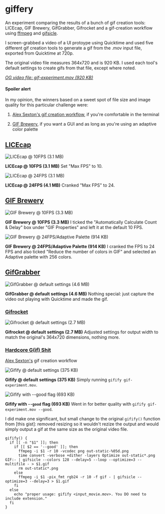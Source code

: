 # giffery
An experiment comparing the results of a bunch of gif creation tools: LICEcap, GIF Brewery, GifGrabber, Gifrocket and a gif-creation workflow using [ffmpeg](https://www.ffmpeg.org/) and [gifsicle](http://www.lcdf.org/gifsicle/).

I screen-grabbed a video of a UI protoype using Quicktime and used five different gif creation tools to generate a gif from the .mov input file, exported from Quicktime at 720p.

The original video file measures 364x720 and is 920 KB. I used each tool's default settings to create gifs from that file, except where noted.

_[OG video file: gif-experiment.mov (920 KB)](/assets/gif-experiment.mov?raw=true)_

#### Spoiler alert

In my opinion, the winners based on a sweet spot of file size and image quality for this particular challenge were:

1) [Alex Sexton's gif creation workflow](https://gist.github.com/SlexAxton/4989674), if you're comfortable in the terminal

2) [GIF Brewery](http://gifbrewery.com), if you want a GUI and as long as you're using an adaptive color palette


## [LICEcap](http://www.cockos.com/licecap/)

![LICEcap @ 10FPS (3.1 MB)](/assets/licecap-10fps.gif?raw=true)

__LICEcap @ 10FPS (3.1 MB)__ 
Set "Max FPS" to 10.

![LICEcap @ 24FPS (3.1 MB)](/assets/licecap-24fps.gif?raw=true)

__LICEcap @ 24FPS (4.1 MB)__ 
Cranked "Max FPS" to 24.


## [GIF Brewery](http://gifbrewery.com/)

![GIF Brewery @ 10FPS (3.3 MB)](/assets/gifbrewery-10fps.gif?raw=true)

__GIF Brewery @ 10FPS (3.3 MB)__ I ticked the "Automatically Calculate Count & Delay" box under "GIF Properties" and left it at the default 10 FPS.

![GIF Brewery @ 24FPS/Adaptive Palette (914 KB)](/assets/gifbrewery-10fps.gif?raw=true)

__GIF Brewery @ 24FPS/Adaptive Palette (914 KB)__ I cranked the FPS to 24 FPS and also ticked "Reduce the number of colors in GIF" and selected an Adaptive palette with 256 colors.


## [GifGrabber](http://www.gifgrabber.com/)

![GifGrabber @ default settings (4.6 MB)](/assets/gifgrabber.gif?raw=true)

__GifGrabber @ default settings (4.6 MB)__ Nothing special: just capture the video out playing with Quicktime and made the gif.


### [Gifrocket](http://www.gifrocket.com/)

![Gifrocket @ default settings (2.7 MB)](/assets/gifrocket.gif?raw=true)

__Gifrocket @ default settings (2.7 MB)__ Adjusted settings for output width to match the original's 364x720 dimensions, nothing more.


### [Hardcore G(if) Shit](https://gist.github.com/SlexAxton/4989674)
[Alex Sexton's](https://gist.github.com/SlexAxton) gif creation workflow

![Gifify @ default settings (375 KB)](/assets/gifify.gif?raw=true)

__Gifify @ default settings (375 KB)__ Simply running `gifify gif-experiment.mov`.

![Gifify with `--good` flag (693 KB)](/assets/gifify-good.gif?raw=true)

__Gifify with `--good` flag (693 KB)__ Went in for better quality with `gifify gif-experiment.mov --good`.

I did make one significant, but small change to the original `gifify()` function from [this gist]: removed resizing so it wouldn't rezize the output and would simply output a gif at the same size as the original video file.

```
gifify() {
  if [[ -n "$1" ]]; then
    if [[ $2 == '--good' ]]; then
      ffmpeg -i $1 -r 10 -vcodec png out-static-%05d.png
      time convert -verbose +dither -layers Optimize out-static*.png  GIF:- | gifsicle --colors 128 --delay=5 --loop --optimize=3 --multifile - > $1.gif
      rm out-static*.png
    else
      ffmpeg -i $1 -pix_fmt rgb24 -r 10 -f gif - | gifsicle --optimize=3 --delay=3 > $1.gif
    fi
  else
    echo "proper usage: gifify <input_movie.mov>. You DO need to include extension."
  fi
}
```


